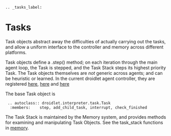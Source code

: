 ```eval_rst
.. _tasks_label:
```

# Tasks

Task objects abstract away the difficulties of actually carrying out the tasks, and allow a uniform interface to the controller and memory across different platforms.

Task objects define a .step() method; on each iteration through the main agent loop, the Task is stepped, and the Task Stack steps its highest priority Task.
The Task objects themselves are *not* generic across agents; and can be heuristic or learned.  In the current droidlet agent controller, they are registered [here](https://github.com/facebookresearch/fairo/blob/main/droidlet/interpreter/interpreter.py#L83), [here](https://github.com/facebookresearch/fairo/blob/main/droidlet/interpreter/craftassist/mc_interpreter.py#L88) and [here](https://github.com/facebookresearch/fairo/blob/main/droidlet/interpreter/robot/loco_interpreter.py#L71)

The base Task object is

```eval_rst
 .. autoclass:: droidlet.interpreter.task.Task
  :members:    step, add_child_task, interrupt, check_finished
```


The Task Stack is maintained by the Memory system, and provides methods for examining and manipulating Task Objects. See the task_stack functions in [memory](memory.md).
